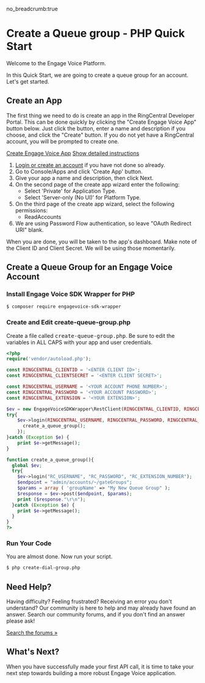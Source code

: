 no_breadcrumb:true

# Create a Queue group - PHP Quick Start

Welcome to the Engage Voice Platform.

In this Quick Start, we are going to create a queue group for an account. Let's get started.

## Create an App

The first thing we need to do is create an app in the RingCentral Developer Portal. This can be done quickly by clicking the "Create Engage Voice App" button below. Just click the button, enter a name and description if you choose, and click the "Create" button. If you do not yet have a RingCentral account, you will be prompted to create one.

<a target="_new" href="https://developer.ringcentral.com/new-app?name=Engage+Voice+Quick+Start+App&desc=A+simple+app+to+demo+engage+voice+apis+access&public=false&type=ServerOther&carriers=7710,7310,3420&permissions=ReadAccounts&redirectUri=" class="btn btn-primary">Create Engage Voice App</a>
<a class="btn-link btn-collapse" data-toggle="collapse" href="#create-app-instructions" role="button" aria-expanded="false" aria-controls="create-app-instructions">Show detailed instructions</a>

<div class="collapse" id="create-app-instructions">
<ol>
<li><a href="https://developer.ringcentral.com/login.html#/">Login or create an account</a> if you have not done so already.</li>
<li>Go to Console/Apps and click 'Create App' button.</li>
<li>Give your app a name and description, then click Next.</li>
<li>On the second page of the create app wizard enter the following:
  <ul>
  <li>Select 'Private' for Application Type.</li>
  <li>Select 'Server-only (No UI)' for Platform Type.</li>
  </ul>
  </li>
<li>On the third page of the create app wizard, select the following permissions:
  <ul>
    <li>ReadAccounts</li>
  </ul>
</li>
<li>We are using Password Flow authentication, so leave "OAuth Redirect URI" blank.</li>
</ol>
</div>

When you are done, you will be taken to the app's dashboard. Make note of the Client ID and Client Secret. We will be using those momentarily.

## Create a Queue Group for an Engage Voice Account

### Install Engage Voice SDK Wrapper for PHP

```bash
$ composer require engagevoice-sdk-wrapper
```

### Create and Edit create-queue-group.php

Create a file called <tt>create-queue-group.php</tt>. Be sure to edit the variables in ALL CAPS with your app and user credentials.

```php
<?php
require('vendor/autoload.php');

const RINGCENTRAL_CLIENTID = '<ENTER CLIENT ID>';
const RINGCENTRAL_CLIENTSECRET = '<ENTER CLIENT SECRET>';

const RINGCENTRAL_USERNAME = '<YOUR ACCOUNT PHONE NUMBER>';
const RINGCENTRAL_PASSWORD = '<YOUR ACCOUNT PASSWORD>';
const RINGCENTRAL_EXTENSION = '<YOUR EXTENSION>';

$ev = new EngageVoiceSDKWrapper\RestClient(RINGCENTRAL_CLIENTID, RINGCENTRAL_CLIENTSECRET);
try{
    $ev->login(RINGCENTRAL_USERNAME, RINGCENTRAL_PASSWORD, RINGCENTRAL_EXTENSION, function($response){
      create_a_queue_group();
    });
}catch (Exception $e) {
    print $e->getMessage();
}

function create_a_queue_group(){
  global $ev;
  try{
    $ev->login("RC_USERNAME", "RC_PASSWORD", "RC_EXTENSION_NUMBER");
    $endpoint = "admin/accounts/~/gateGroups";
    $params = array ( 'groupName' => "My New Queue Group" );
    $response = $ev->post($endpoint, $params);
    print ($response."\r\n");
  }catch (Exception $e) {
    print $e->getMessage();
  }
}
?>
```

### Run Your Code

You are almost done. Now run your script.

```bash
$ php create-dial-group.php
```

## Need Help?

Having difficulty? Feeling frustrated? Receiving an error you don't understand? Our community is here to help and may already have found an answer. Search our community forums, and if you don't find an answer please ask!

<a target="_new" href="https://forums.developers.ringcentral.com/search.html?c=11&includeChildren=false&f=&type=question+OR+kbentry+OR+answer+OR+topic&redirect=search%2Fsearch&sort=relevance&q=call+management">Search the forums &raquo;</a>

## What's Next?

When you have successfully made your first API call, it is time to take your next step towards building a more robust Engage Voice application.
